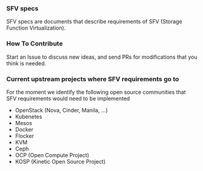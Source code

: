 ### SFV specs
SFV specs are documents that describe requirements of SFV (Storage Function Virtualization).

### How To Contribute

Start an Issue to discuss new ideas, and send PRs for modifications that you think is needed.

### Current upstream projects where SFV requirements go to 

For the moment we identify the following open source communities that SFV requirements would need to be implemented

* OpenStack (Nova, Cinder, Manila, ...)
* Kubenetes
* Mesos
* Docker
* Flocker
* KVM
* Ceph
* OCP (Open Compute Project)
* KOSP (Kinetic Open Source Project)

